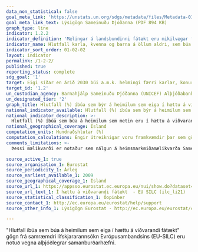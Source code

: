 ```yaml
---
data_non_statistical: false
goal_meta_link: 'https://unstats.un.org/sdgs/metadata/files/Metadata-01-02-01.pdf '
goal_meta_link_text: Lýsigögn Sameinuðu Þjóðanna (PDF 894 KB)
graph_type: line
indicator: 1.2.2
indicator_definition: 'Mælingar á landsbundinni fátækt eru mikilvægar fyrir innlenda stefnumótun. Landsbundin fátæktarmörk eru notuð til að fá nákvæmari mat á fátækt sem samrýmist efnahagslegum og félagslegum aðstæðum í hverju landi fyrir sig, en eru ekki ætluð fyrir alþjóðlegan samanburð á fátæktarmörkum.'
indicator_name: Hlutfall karla, kvenna og barna á öllum aldri, sem búa við fátækt í öllum sínum birtingarmyndum samkvæmt skilgreiningum í hverju landi.
indicator_sort_order: 01-02-02
layout: indicator
permalink: /1-2-2/
published: true
reporting_status: complete
sdg_goal: '1'
target: Eigi síðar en árið 2030 búi a.m.k. helmingi færri karlar, konur og börn, óháð aldri, við fátækt eins og hún er skilgreind í hverju landi.
target_id: '1.2'
un_custodian_agency: Barnahjálp Sameinuðu Þjóðanna (UNICEF) Alþjóðabankinn (WB) Þróunaráætlun Sameinuðu Þjóðanna (UNDP)
un_designated_tier: '2'
graph_title: Hlutfall (%) íbúa sem býr á heimilum sem eiga í hættu á viðvarandi fátækt.
national_indicator_available: Hlutfall (%) íbúa sem býr á heimilum sem eiga í hættu á viðvarandi fátækt.
national_indicator_description: >-
  Hlutfall (%) íbúa sem búa á heimilum sem metin eru í hættu á viðvarandi fátækt í innlendu samhengi. Mælingar á landsbundinni fátækt eru mikilvægar fyrir innlenda stefnumótun. Landsbundin fátæktarmörk eru notuð til að fá nákvæmari mat á fátækt sem samrýmist efnahagslegum og félagslegum aðstæðum í hverju landi fyrir sig, en eru ekki ætluð fyrir alþjóðlegan samanburð á fátæktarmörkum.'
national_geographical_coverage: Ísland
computation_units: Hundraðshlutar (%)
computation_calculations: Engir útreiknigar voru framkvæmdir þar sem gögn lágu þegar fyrir.
comments_limitations: >-
  Þessi mælikvarði er notaður sem nálgun á heimsmarkmiðamælikvarða Sameinuðu Þjóðanna. Þar sem því má við komast er unnið að því að finna eða þróa Íslensk gögn til að uppfylla forskrifa Sameinuðu Þjóðanna. Þessi mælikvarði var fundinn í samstarfi við sérfræðinga á þessu sviði

source_active_1: true
source_organisation_1: Eurostat
source_periodicity_1: Árleg
source_earliest_available_1: 2009
source_geographical_coverage_1: Ísland
source_url_1: https://appsso.eurostat.ec.europa.eu/nui/show.do?dataset=ilc_li21&lang=en
source_url_text_1: Í hættu á viðvarandi fátækt  - EU SILC (ilc_li21)
source_statistical_classification_1: Óopinber
source_contact_1: http://ec.europa.eu/eurostat/help/support
source_other_info_1: Lýsigögn Eurostat - http://ec.europa.eu/eurostat/cache/metadata/en/ilc_esms.htm

---
```

"Hlutfall íbúa sem búa á heimilum sem eiga í hættu á viðvarandi fátækt" gögn frá samræmdri lífskjararannsókn Evrópusambandsins (EU-SILC) eru notuð vegna alþjóðlegrar samanburðarhæfni.
